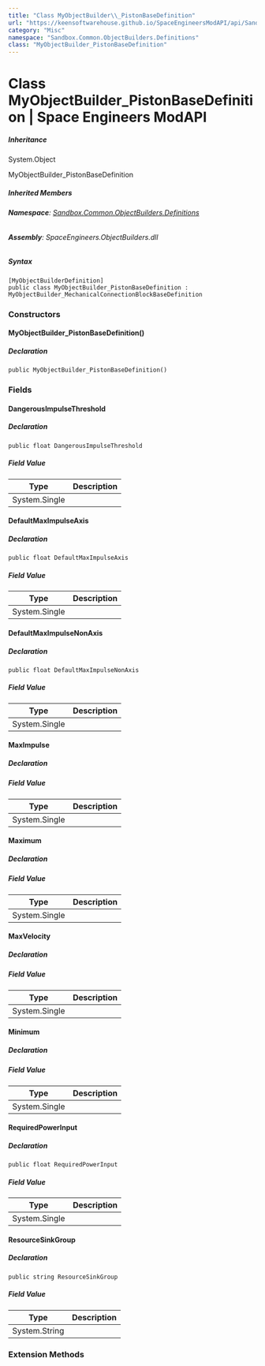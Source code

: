 ```yaml
---
title: "Class MyObjectBuilder\\_PistonBaseDefinition"
url: "https://keensoftwarehouse.github.io/SpaceEngineersModAPI/api/Sandbox.Common.ObjectBuilders.Definitions.MyObjectBuilder_PistonBaseDefinition.html"
category: "Misc"
namespace: "Sandbox.Common.ObjectBuilders.Definitions"
class: "MyObjectBuilder_PistonBaseDefinition"
---
```


# Class MyObjectBuilder\_PistonBaseDefinition | Space Engineers ModAPI

##### Inheritance

System.Object

MyObjectBuilder\_PistonBaseDefinition

##### Inherited Members

###### **Namespace**: [Sandbox.Common.ObjectBuilders.Definitions](https://keensoftwarehouse.github.io/SpaceEngineersModAPI/api/Sandbox.Common.ObjectBuilders.Definitions.html)

###### **Assembly**: SpaceEngineers.ObjectBuilders.dll

##### Syntax

```
[MyObjectBuilderDefinition]
public class MyObjectBuilder_PistonBaseDefinition : MyObjectBuilder_MechanicalConnectionBlockBaseDefinition
```

### Constructors

#### MyObjectBuilder\_PistonBaseDefinition()

##### Declaration

```
public MyObjectBuilder_PistonBaseDefinition()
```

### Fields

#### DangerousImpulseThreshold

##### Declaration

```
public float DangerousImpulseThreshold
```

##### Field Value

| Type | Description |
| --- | --- |
| System.Single |     |

#### DefaultMaxImpulseAxis

##### Declaration

```
public float DefaultMaxImpulseAxis
```

##### Field Value

| Type | Description |
| --- | --- |
| System.Single |     |

#### DefaultMaxImpulseNonAxis

##### Declaration

```
public float DefaultMaxImpulseNonAxis
```

##### Field Value

| Type | Description |
| --- | --- |
| System.Single |     |

#### MaxImpulse

##### Declaration

##### Field Value

| Type | Description |
| --- | --- |
| System.Single |     |

#### Maximum

##### Declaration

##### Field Value

| Type | Description |
| --- | --- |
| System.Single |     |

#### MaxVelocity

##### Declaration

##### Field Value

| Type | Description |
| --- | --- |
| System.Single |     |

#### Minimum

##### Declaration

##### Field Value

| Type | Description |
| --- | --- |
| System.Single |     |

#### RequiredPowerInput

##### Declaration

```
public float RequiredPowerInput
```

##### Field Value

| Type | Description |
| --- | --- |
| System.Single |     |

#### ResourceSinkGroup

##### Declaration

```
public string ResourceSinkGroup
```

##### Field Value

| Type | Description |
| --- | --- |
| System.String |     |

### Extension Methods